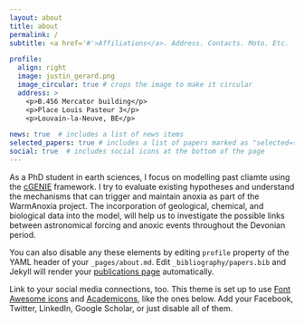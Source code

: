 ```yaml
---
layout: about
title: about
permalink: /
subtitle: <a href='#'>Affiliations</a>. Address. Contacts. Moto. Etc.

profile:
  align: right
  image: justin_gerard.png
  image_circular: true # crops the image to make it circular
  address: >
    <p>B.456 Mercator building</p>
    <p>Place Louis Pasteur 3</p>
    <p>Louvain-la-Neuve, BE</p>

news: true  # includes a list of news items
selected_papers: true # includes a list of papers marked as "selected={true}"
social: true  # includes social icons at the bottom of the page
---
```

As a PhD student in earth sciences, I focus on modelling past cliamte using the [cGENIE](https://www.seao2.info/mymuffin.html) framework. I try to evaluate existing hypotheses and understand the mechanisms that can trigger and maintain anoxia as part of the WarmAnoxia project. The incorporation of geological, chemical, and biological data into the model, will help us to investigate the possible links between astronomical forcing and anoxic events throughout the Devonian period. 

You can also disable any these elements by editing `profile` property of the YAML header of your `_pages/about.md`. Edit `_bibliography/papers.bib` and Jekyll will render your [publications page](/al-folio/publications/) automatically.

Link to your social media connections, too. This theme is set up to use [Font Awesome icons](http://fortawesome.github.io/Font-Awesome/) and [Academicons](https://jpswalsh.github.io/academicons/), like the ones below. Add your Facebook, Twitter, LinkedIn, Google Scholar, or just disable all of them.
